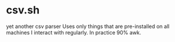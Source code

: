 # csv.sh
yet another csv parser
Uses only things that are pre-installed on all machines I interact with regularly. In practice 90% awk.  

